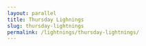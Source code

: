 ```yaml
---
layout: parallel
title: Thursday Lighnings
slug: thursday-lightnings
permalink: /lightnings/thursday-lightnings/
---
```

